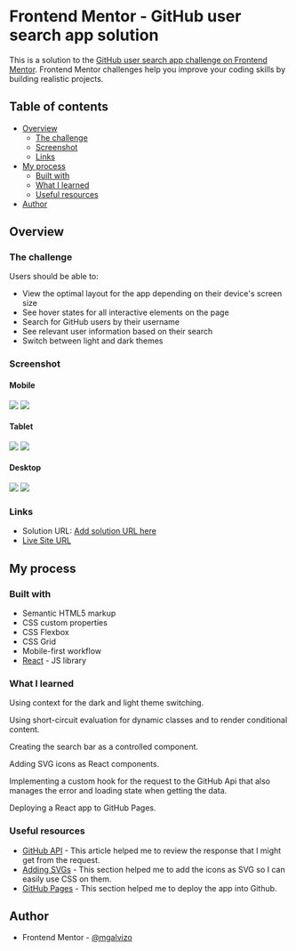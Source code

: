 # Frontend Mentor - GitHub user search app solution

This is a solution to the [GitHub user search app challenge on Frontend Mentor](https://www.frontendmentor.io/challenges/github-user-search-app-Q09YOgaH6). Frontend Mentor challenges help you improve your coding skills by building realistic projects.

## Table of contents

-   [Overview](#overview)
    -   [The challenge](#the-challenge)
    -   [Screenshot](#screenshot)
    -   [Links](#links)
-   [My process](#my-process)
    -   [Built with](#built-with)
    -   [What I learned](#what-i-learned)
    -   [Useful resources](#useful-resources)
-   [Author](#author)

## Overview

### The challenge

Users should be able to:

-   View the optimal layout for the app depending on their device's screen size
-   See hover states for all interactive elements on the page
-   Search for GitHub users by their username
-   See relevant user information based on their search
-   Switch between light and dark themes

### Screenshot

#### Mobile

![](./screenshots/mobile-light.png)
![](./screenshots/mobile-dark.png)

#### Tablet

![](./screenshots/tablet-light.png)
![](./screenshots/tablet-dark.png)

#### Desktop

![](./screenshots/desktop-light.png)
![](./screenshots/desktop-dark.png)

### Links

-   Solution URL: [Add solution URL here](https://your-solution-url.com)
-   [Live Site URL](https://mgalvizo.github.io/github-user-search-app/)

## My process

### Built with

-   Semantic HTML5 markup
-   CSS custom properties
-   CSS Flexbox
-   CSS Grid
-   Mobile-first workflow
-   [React](https://reactjs.org/) - JS library

### What I learned

Using context for the dark and light theme switching.

Using short-circuit evaluation for dynamic classes and to render conditional content.

Creating the search bar as a controlled component.

Adding SVG icons as React components.

Implementing a custom hook for the request to the GitHub Api that also manages the error and loading state when getting the data.

Deploying a React app to GitHub Pages.

### Useful resources

-   [GitHub API](https://docs.github.com/en/rest/reference/users#get-a-user) - This article helped me to review the response that I might get from the request.
-   [Adding SVGs](https://create-react-app.dev/docs/adding-images-fonts-and-files/#adding-svgs) - This section helped me to add the icons as SVG so I can easily use CSS on them.
-   [GitHub Pages](https://create-react-app.dev/docs/deployment/#github-pages) - This section helped me to deploy the app into Github.

## Author

-   Frontend Mentor - [@mgalvizo](https://www.frontendmentor.io/profile/mgalvizo)
